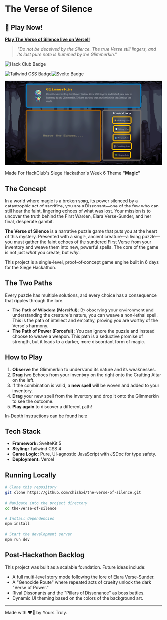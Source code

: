 # The Verse of Silence

## 🚀 Play Now!

[**Play The Verse of Silence live on Vercel!**](https://the-verse-of-silence.vercel.app/)

> _"Do not be deceived by the Silence. The true Verse still lingers, and its last pure note is hummed by the Glimmerkin."_

![Hack Club Badge](https://img.shields.io/badge/Hack%20Club-EC3750?logo=hackclub&logoColor=fff&style=for-the-badge)

![Tailwind CSS Badge](https://img.shields.io/badge/Tailwind%20CSS-06B6D4?logo=tailwindcss&logoColor=fff&style=for-the-badge)![Svelte Badge](https://img.shields.io/badge/Svelte-FF3E00?logo=svelte&logoColor=fff&style=for-the-badge)

![Gameplay Screenshot](/static/images/gameplay-screenshot.png)

Made For HackClub's Siege Hackathon's Week 6 Theme **"Magic"**

## The Concept

In a world where magic is a broken song, its power silenced by a catastrophic act of sacrifice, you are a Dissonant—one of the few who can still hear the faint, lingering echoes of what was lost. Your mission is to uncover the truth behind the First Warden, Elara Verse-Sunder, and her final, desperate gambit.

**The Verse of Silence** is a narrative puzzle game that puts you at the heart of this mystery. Presented with a single, ancient creature—a living puzzle—you must gather the faint echoes of the sundered First Verse from your inventory and weave them into new, powerful spells. The core of the game is not just _what_ you create, but _why_.

This project is a single-level, proof-of-concept game engine built in 6 days for the Siege Hackathon.

## The Two Paths

Every puzzle has multiple solutions, and every choice has a consequence that ripples through the lore.

- **The Path of Wisdom (Merciful):** By observing your environment and understanding the creature's nature, you can weave a non-lethal spell. This is the path of intellect and empathy, proving you are worthy of the Verse's harmony.
- **The Path of Power (Forceful):** You can ignore the puzzle and instead choose to weave a weapon. This path is a seductive promise of strength, but it leads to a darker, more discordant form of magic.

## How to Play

1.  **Observe** the Glimmerkin to understand its nature and its weaknesses.
2.  **Drag** two Echoes from your inventory on the right onto the Crafting Altar on the left.
3.  If the combination is valid, a **new spell** will be woven and added to your inventory.
4.  **Drag** your new spell from the inventory and drop it onto the Glimmerkin to see the outcome.
5.  **Play again** to discover a different path!

In-Depth Instructions can be found [here](./INSTRUCTIONS.md)

## Tech Stack

- **Framework:** SvelteKit 5
- **Styling:** Tailwind CSS 4
- **Game Logic:** Pure, UI-agnostic JavaScript with JSDoc for type safety.
- **Deployment:** Vercel

## Running Locally

```bash
# Clone this repository
git clone https://github.com/chishxd/the-verse-of-silence.git

# Navigate into the project directory
cd the-verse-of-silence

# Install dependencies
npm install

# Start the development server
npm run dev
```

## Post-Hackathon Backlog

This project was built as a scalable foundation. Future ideas include:

- A full multi-level story mode following the lore of Elara Verse-Sunder.
- A "Genocide Route" where repeated acts of cruelty unlock the dark "Verse of Power."
- Rival Dissonants and the "Pillars of Dissonance" as boss battles.
- Dynamic UI theming based on the colors of the background art.

---

Made with ❤️‍🔥 by Yours Truly.
